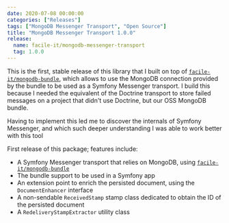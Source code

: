 ```yaml
---
date: 2020-07-08 00:00:00
categories: ["Releases"]
tags: ["MongoDB Messenger Transport", "Open Source"]
title: "MongoDB Messenger Transport 1.0.0"
release:
  name: facile-it/mongodb-messenger-transport
  tag: 1.0.0
---
```


This is the first, stable release of this library that I built on top of [`facile-it/mongodb-bundle`](https://github.com/facile-it/mongodb-bundle/), which allows to use the MongoDB connection provided by the bundle to be used as a Symfony Messenger transport. I build this because I needed the equivalent of the Doctrine transport to store failed messages on a project that didn't use Doctrine, but our OSS MongoDB bundle.
<!--more-->

Having to implement this led me to discover the internals of Symfony Messenger, and which such deeper understanding I was able to work better with this tool

First release of this package; features include:
- A Symfony Messenger transport that relies on MongoDB, using [`facile-it/mongodb-bundle`](https://github.com/facile-it/mongodb-bundle/)
- The bundle support to be used in a Symfony app
- An extension point to enrich the persisted document, using the `DocumentEnhancer` interface
- A non-sendable `ReceivedStamp` stamp class dedicated to obtain the ID of the persisted document
- A `RedeliveryStampExtractor` utility class

